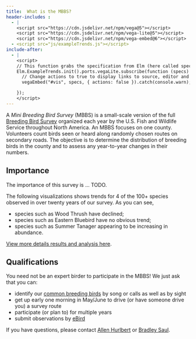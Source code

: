 ```yaml
---
title:  What is the MBBS?
header-includes : 
  - |
    <script src="https://cdn.jsdelivr.net/npm/vega@5"></script>
    <script src="https://cdn.jsdelivr.net/npm/vega-lite@5"></script>
    <script src="https://cdn.jsdelivr.net/npm/vega-embed@6"></script>
  - <script src="js/exampleTrends.js"></script>
include-after:
  - |
    <script>
    // This function grabs the specification from Elm (here called specs).
    Elm.ExampleTrends.init().ports.vegaLite.subscribe(function (specs) {
      // Change actions to true to display links to source, editor and image.
      vegaEmbed("#vis", specs, { actions: false }).catch(console.warn);

    });
    </script>
---
```


A *Mini Breeding Bird Survey* (MBBS) is a small-scale version of the full
[Breeding Bird Survey](https://www.pwrc.usgs.gov/bbs/)
organized each year by the U.S. Fish and Wildlife Service
throughout North America.
An MBBS focuses on one county.
Volunteers count birds seen or heard
along randomly chosen routes on secondary roads.
The objective is to determine the distribution of breeding birds in the county
and to assess any year-to-year changes in their numbers.

## Importance

The importance of this survey is ... TODO.

The following visualizations shows trends
for 4 of the 100+ species observed in over twenty years of our survey.
As you can see,

* species such as Wood Thrush have declined;
* species such as Eastern Bluebird have no obvious trend;
* species such as Summer Tanager appearing to be increasing in abundance.

<div id="vis" margin=auto></div>

[View more details results and analysis here](results.html).

## Qualifications

You need not be an expert birder to participate in the MBBS!
We just ask that you can:

* identify our [common breeding birds](mbbsbirds.html)
by song or calls as well as by sight
* get up early one morning in May/June
to drive (or have someone drive you) a survey route
* participate (or plan to) for multiple years
* submit observations by [eBird](https://ebird.org)

If you have questions,
please contact
<a href="mailto:hurlbert@bio.unc.edu">Allen Hurlbert</a>
or
<a href="mailto:bradleysaul@fastmail.com">Bradley Saul</a>.
